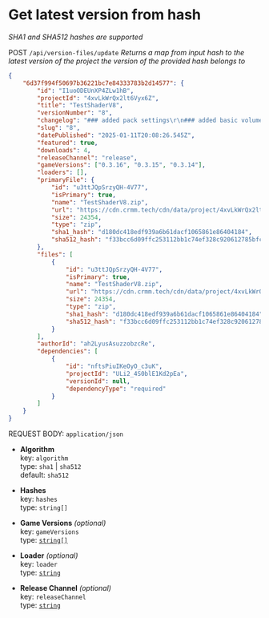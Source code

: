 # Get latest version from hash
_SHA1 and SHA512 hashes are supported_

POST `/api/version-files/update`
_Returns a map from input hash to the latest version of the project the version of the provided hash belongs to_

```json
{
    "6d37f994f50697b36221bc7e84333783b2d14577": {
        "id": "I1uoODEUnXP4ZLw1hB",
        "projectId": "4xvLkWrQx2lt6Vyx6Z",
        "title": "TestShaderV8",
        "versionNumber": "8",
        "changelog": "### added pack settings\r\n### added basic volumetric clouds",
        "slug": "8",
        "datePublished": "2025-01-11T20:08:26.545Z",
        "featured": true,
        "downloads": 4,
        "releaseChannel": "release",
        "gameVersions": ["0.3.16", "0.3.15", "0.3.14"],
        "loaders": [],
        "primaryFile": {
            "id": "u3ttJQpSrzyQH-4V77",
            "isPrimary": true,
            "name": "TestShaderV8.zip",
            "url": "https://cdn.crmm.tech/cdn/data/project/4xvLkWrQx2lt6Vyx6Z/version/I1uoODEUnXP4ZLw1hB/TestShaderV8.zip",
            "size": 24354,
            "type": "zip",
            "sha1_hash": "d180dc418edf939a6b61dacf1065861e86404184",
            "sha512_hash": "f33bcc6d09ffc253112bb1c74ef328c920612785bfc9edb862ec533ffe7c4968bc3be11cc9af5d6d70ca15bd06b642896eed3ed8acbefe5fd48043f6c4d974ec"
        },
        "files": [
            {
                "id": "u3ttJQpSrzyQH-4V77",
                "isPrimary": true,
                "name": "TestShaderV8.zip",
                "url": "https://cdn.crmm.tech/cdn/data/project/4xvLkWrQx2lt6Vyx6Z/version/I1uoODEUnXP4ZLw1hB/TestShaderV8.zip",
                "size": 24354,
                "type": "zip",
                "sha1_hash": "d180dc418edf939a6b61dacf1065861e86404184",
                "sha512_hash": "f33bcc6d09ffc253112bb1c74ef328c920612785bfc9edb862ec533ffe7c4968bc3be11cc9af5d6d70ca15bd06b642896eed3ed8acbefe5fd48043f6c4d974ec"
            }
        ],
        "authorId": "ah2LyusAsuzzobzcRe",
        "dependencies": [
            {
                "id": "nftsPiuIKeOyO_c3uK",
                "projectId": "ULi2_4S0blE1Kd2pEa",
                "versionId": null,
                "dependencyType": "required"
            }
        ]
    }
}
```

REQUEST BODY: `application/json`
- **Algorithm** \
    key: `algorithm` \
    type: `sha1` | `sha512` \
    default: `sha512`

- **Hashes** \
    key: `hashes` \
    type: `string[]`

- **Game Versions** _(optional)_ \
    key: `gameVersions` \
    type: [`string[]`](/api/tags/game-versions)

- **Loader** _(optional)_ \
    key: `loader` \
    type: [`string`](/api/tags/loaders)

- **Release Channel** _(optional)_ \
    key: `releaseChannel` \
    type: [`string`](/packages/utils/src/types/index.ts#L91)